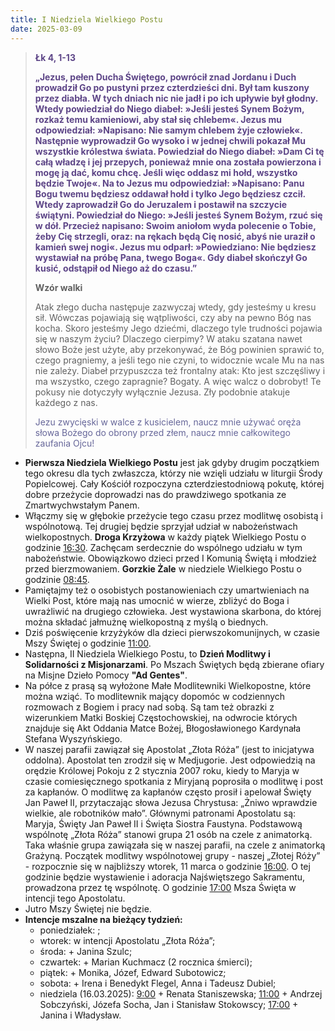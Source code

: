 ```yaml
---
title: I Niedziela Wielkiego Postu
date: 2025-03-09
---
```


> **<span style="color: #5D4587;">Łk 4, 1-13 </span>**
>
> **<span style="color: #5D4587;">„Jezus, pełen Ducha Świętego, powrócił znad Jordanu i Duch prowadził Go po pustyni przez czterdzieści dni. Był tam kuszony przez diabła. W tych dniach nic nie jadł i po ich upływie był głodny. Wtedy powiedział do Niego diabeł: »Jeśli jesteś Synem Bożym, rozkaż temu kamieniowi, aby stał się chlebem«. Jezus mu odpowiedział: »Napisano: Nie samym chlebem żyje człowiek«. Następnie wyprowadził Go wysoko i w jednej chwili pokazał Mu wszystkie królestwa świata. Powiedział do Niego diabeł: »Dam Ci tę całą władzę i jej przepych, ponieważ mnie ona została powierzona i mogę ją dać, komu chcę. Jeśli więc oddasz mi hołd, wszystko będzie Twoje«. Na to Jezus mu odpowiedział: »Napisano: Panu Bogu twemu będziesz oddawał hołd i tylko Jego będziesz czcił. Wtedy zaprowadził Go do Jeruzalem i postawił na szczycie świątyni. Powiedział do Niego: »Jeśli jesteś Synem Bożym, rzuć się w dół. Przecież napisano: Swoim aniołom wyda polecenie o Tobie, żeby Cię strzegli, oraz: na rękach będą Cię nosić, abyś nie uraził o kamień swej nogi«. Jezus mu odparł: »Powiedziano: Nie będziesz wystawiał na próbę Pana, twego Boga«. Gdy diabeł skończył Go kusić, odstąpił od Niego aż do czasu.”</span>**
>
>
>
> **Wzór walki**
>
> Atak złego ducha następuje zazwyczaj wtedy, gdy jesteśmy u kresu sił. Wówczas pojawiają się wątpliwości, czy aby na pewno Bóg nas kocha. Skoro jesteśmy Jego dziećmi, dlaczego tyle trudności pojawia się w naszym życiu? Dlaczego cierpimy? W ataku szatana nawet słowo Boże jest użyte, aby przekonywać, że Bóg powinien sprawić to, czego pragniemy, a jeśli tego nie czyni, to widocznie wcale Mu na nas nie zależy. Diabeł przypuszcza też frontalny atak: Kto jest szczęśliwy i ma wszystko, czego zapragnie? Bogaty. A więc walcz o dobrobyt! Te pokusy nie dotyczyły wyłącznie Jezusa. Zły podobnie atakuje każdego z nas.
>
> <span style="color: #666699;">Jezu zwycięski w walce z kusicielem, naucz mnie używać oręża słowa Bożego do obrony przed złem, naucz mnie całkowitego zaufania Ojcu!
> &nbsp;

- **Pierwsza Niedziela Wielkiego Postu** jest jak gdyby drugim początkiem tego okresu dla tych zwłaszcza, którzy nie wzięli udziału w liturgii Środy Popielcowej. Cały Kościół rozpoczyna czterdziestodniową pokutę, której dobre przeżycie doprowadzi nas do prawdziwego spotkania ze Zmartwychwstałym Panem.
- Włączmy się w głębokie przeżycie tego czasu przez modlitwę osobistą i wspólnotową. Tej drugiej będzie sprzyjał udział w nabożeństwach wielkopostnych. **Droga Krzyżowa** w każdy piątek Wielkiego Postu o godzinie <u>16:30</u>. Zachęcam serdecznie do wspólnego udziału w tym nabożeństwie. Obowiązkowo dzieci przed I Komunią Świętą i młodzież przed bierzmowaniem. **Gorzkie Żale** w niedziele Wielkiego Postu o godzinie <u>08:45</u>.
- Pamiętajmy też o osobistych postanowieniach czy umartwieniach na Wielki Post, które mają nas umocnić w wierze, zbliżyć do Boga i uwrażliwić na drugiego człowieka. Jest wystawiona skarbona, do której można składać jałmużnę wielkopostną z myślą o biednych.
- Dziś poświęcenie krzyżyków dla dzieci pierwszokomunijnych, w czasie Mszy Świętej o godzinie <u>11:00</u>.
- Następna, II Niedziela Wielkiego Postu, to **Dzień Modlitwy i Solidarności z Misjonarzami**. Po Mszach Świętych będą zbierane ofiary na Misjne Dzieło Pomocy **"Ad Gentes"**.
- Na półce z prasą są wyłożone Małe Modlitewniki Wielkopostne, które można wziąć. To modlitewnik mający dopomóc w codziennych rozmowach z Bogiem i pracy nad sobą. Są tam też obrazki z wizerunkiem Matki Boskiej Częstochowskiej, na odwrocie których znajduje się Akt Oddania Matce Bożej,  Błogosławionego Kardynała Stefana Wyszyńskiego.
- W naszej parafii zawiązał się Apostolat „Złota Róża” (jest to inicjatywa oddolna). Apostolat ten zrodził się w Medjugorie. Jest odpowiedzią na orędzie Królowej Pokoju z 2 stycznia 2007 roku, kiedy to Maryja w czasie comiesięcznego spotkania z Miryjaną poprosiła o modlitwę i post za kapłanów. O modlitwę za kapłanów często prosił i apelował Święty Jan Paweł II, przytaczając słowa Jezusa Chrystusa: „Żniwo wprawdzie wielkie, ale robotników mało”. Głównymi patronami Apostolatu są: Maryja, Święty Jan Paweł II i Święta Siostra Faustyna. Podstawową wspólnotę „Złota Róża” stanowi grupa 21 osób na czele z animatorką. Taka właśnie grupa zawiązała się w naszej parafii, na czele z animatorką Grażyną. Początek modlitwy wspólnotowej grupy - naszej „Złotej Róży” - rozpocznie się w najbliższy wtorek, 11 marca o godzinie <u>16:00</u>. O tej godzinie będzie wystawienie i adoracja Najświętszego Sakramentu, prowadzona przez tę wspólnotę. O godzinie <u>17:00</u> Msza Święta w intencji tego Apostolatu.
- Jutro Mszy Świętej nie będzie.
- **Intencje mszalne na bieżący tydzień:**
  - poniedziałek: ;
  - wtorek: w intencji Apostolatu „Złota Róża”;
  - środa: + Janina Szulc;
  - czwartek: + Marian Kuchmacz (2 rocznica śmierci);
  - piątek: + Monika, Józef, Edward Subotowicz;
  - sobota: + Irena i Benedykt Flegel, Anna i Tadeusz Dubiel;
  - niedziela (16.03.2025): <u>9:00</u> + Renata Staniszewska; <u>11:00</u> + Andrzej Sobczyński, Józefa Socha, Jan i Stanisław Stokowscy; <u>17:00</u> + Janina i Władysław.




